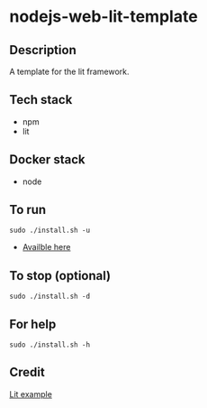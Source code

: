 # nodejs-web-lit-template

## Description
A template for the lit framework.

## Tech stack
- npm
- lit

## Docker stack
- node

## To run
`sudo ./install.sh -u`
- [Availble here](http://localhost)

## To stop (optional)
`sudo ./install.sh -d`

## For help
`sudo ./install.sh -h`

## Credit
[Lit example](https://github.com/lit/lit-element-starter-js)